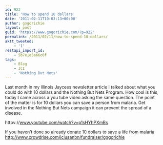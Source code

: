 ```yaml
---
id: 922
title: 'How to spend 10 dollars'
date: '2011-02-11T10:03:13+00:00'
author: gogorichie
layout: post
guid: 'https://www.gogorichie.com/?p=922'
permalink: /2011/02/11/how-to-spend-10-dollars/
aktt_tweeted:
    - '1'
restapi_import_id:
    - 5b7e1e5a66c0f
tags:
    - Blog
    - JCI
    - 'Nothing But Nets'
---
```


Last month in my Illinois Jaycees newsletter article I talked about what you could do with 10 dollars and the Nothing But Nets Program. How cool is this, today I came across a you tube video asking the same question. The point of the matter is for 10 dollars you can save a person from malaria. Get involved in the Nothing But Nets campaign it can prevent the spread of a disease.

httpv://www.youtube.com/watch?v=p1sHYhPXmBs

If you haven’t done so already donate 10 dollars to save a life from malaria <http://www.crowdrise.com/jciusanbn/fundraiser/gogorichie>